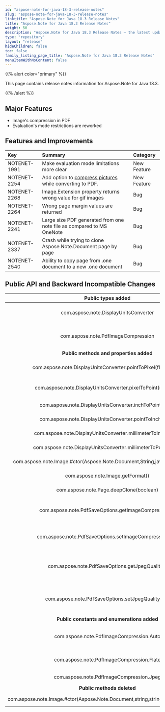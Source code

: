 ```yaml
---
id: "aspose-note-for-java-18-3-release-notes"
slug: "aspose-note-for-java-18-3-release-notes"
linktitle: "Aspose.Note for Java 18.3 Release Notes"
title: "Aspose.Note for Java 18.3 Release Notes"
weight: 50
description: "Aspose.Note for Java 18.3 Release Notes – the latest updates and fixes."
type: "repository"
layout: "release"
hideChildren: false
toc: false
family_listing_page_title: "Aspose.Note for Java 18.3 Release Notes"
menuItemWithNoContent: false
---
```


{{% alert color="primary" %}} 

This page contains release notes information for Aspose.Note for Java 18.3.

{{% /alert %}} 

## **Major Features**
- Image's compression in PDF
- Evaluation's mode restrictions are reworked

## **Features and Improvements**


|**Key**|**Summary**|**Category**|
| :- | :- | :- |
|NOTENET-1991|Make evaluation mode limitations more clear|New Feature|
|NOTENET-2254|Add option to [compress pictures](https://docs.aspose.com/note/java/save-a-onenote-document/#saveaonenotedocument-specifyonenotesaveoptions) while converting to PDF.|New Feature|
|NOTENET-2268|Image.Extension property returns wrong value for gif images|Bug|
|NOTENET-2264|Wrong page margin values are returned|Bug|
|NOTENET-2241|Large size PDF generated from one note file as compared to MS OneNote|Bug|
|NOTENET-2337|Crash while trying to clone Aspose.Note.Document page by page|Bug|
|NOTENET-2540|Ability to copy page from .one document to a new .one document|Bug|
## **Public API and Backward Incompatible Changes**


|**Public types added**|**Description**|
| :-: | :-: |
|com.aspose.note.DisplayUnitsConverter|The class contains the methods for converting values|
|com.aspose.note.PdfImageCompression|Specifies the type of compression applied to images in the PDF file|
|**Public methods and properties added**|**Description**|
|com.aspose.note.DisplayUnitsConverter.pointToPixel(float, float)|Converts points to pixels at the specified pixel resolution|
|com.aspose.note.DisplayUnitsConverter.pixelToPoint(int, float)|Converts pixels to points at the specified pixel resolution|
|com.aspose.note.DisplayUnitsConverter.inchToPoint(float)|Converts inches to points|
|com.aspose.note.DisplayUnitsConverter.pointToInch(float)|Converts points to inches|
|com.aspose.note.DisplayUnitsConverter.millimeterToInch(float)|Converts millimeters to inches|
|com.aspose.note.DisplayUnitsConverter.millimeterToPoint(float)|Converts millimeters to points|
|com.aspose.note.Image.#ctor(Aspose.Note.Document,String,java.io.InputStream)|Extension parameter is removed.|
|com.aspose.note.Image.getFormat()|Gets the image's format|
|com.aspose.note.Page.deepClone(boolean)|cloneHistory parameter is added.|
|com.aspose.note.PdfSaveOptions.getImageCompression()|Gets the type of compression applied to images in the PDF file|
|com.aspose.note.PdfSaveOptions.setImageCompression(int)|Sets the type of compression applied to images in the PDF file|
|com.aspose.note.PdfSaveOptions.getJpegQuality()|Gets a value determining the quality of the JPEG images inside PDF document|
|com.aspose.note.PdfSaveOptions.setJpegQuality(int)|Sets a value determining the quality of the JPEG images inside PDF document|
|**Public constants and enumerations added**|**Description**|
|com.aspose.note.PdfImageCompression.Auto|Automatically selects the most appropriate compression for each image|
|com.aspose.note.PdfImageCompression.Flate|Jpeg compression. Does not support transparency|
|com.aspose.note.PdfImageCompression.Jpeg|Flate compression(lossless)|
|**Public methods deleted**|**Description**|
|com.aspose.note.Image.#ctor(Aspose.Note.Document,string,string,System.IO.Stream)|Extension parameter is removed.|

